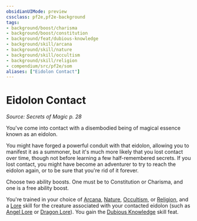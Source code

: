 ```yaml
---
obsidianUIMode: preview
cssclass: pf2e,pf2e-background
tags:
- background/boost/charisma
- background/boost/constitution
- background/feat/dubious-knowledge
- background/skill/arcana
- background/skill/nature
- background/skill/occultism
- background/skill/religion
- compendium/src/pf2e/som
aliases: ["Eidolon Contact"]
---
```

# Eidolon Contact
*Source: Secrets of Magic p. 28*  

You've come into contact with a disembodied being of magical essence known as an eidolon.

You might have forged a powerful conduit with that eidolon, allowing you to manifest it as a summoner, but it's much more likely that you lost contact over time, though not before learning a few half-remembered secrets. If you lost contact, you might have become an adventurer to try to reach the eidolon again, or to be sure that you're rid of it forever.

Choose two ability boosts. One must be to Constitution or Charisma, and one is a free ability boost.

You're trained in your choice of [Arcana](/compendium/skills.md#Arcana), [Nature](/compendium/skills.md#Nature), [Occultism](/compendium/skills.md#Occultism), or [Religion](/compendium/skills.md#Religion), and a [Lore](/compendium/skills.md#Lore) skill for the creature associated with your contacted eidolon (such as [Angel Lore](/compendium/skills.md#Lore) or [Dragon Lore](/compendium/skills.md#Lore)). You gain the [Dubious Knowledge](/compendium/feats/dubious-knowledge.md) skill feat.